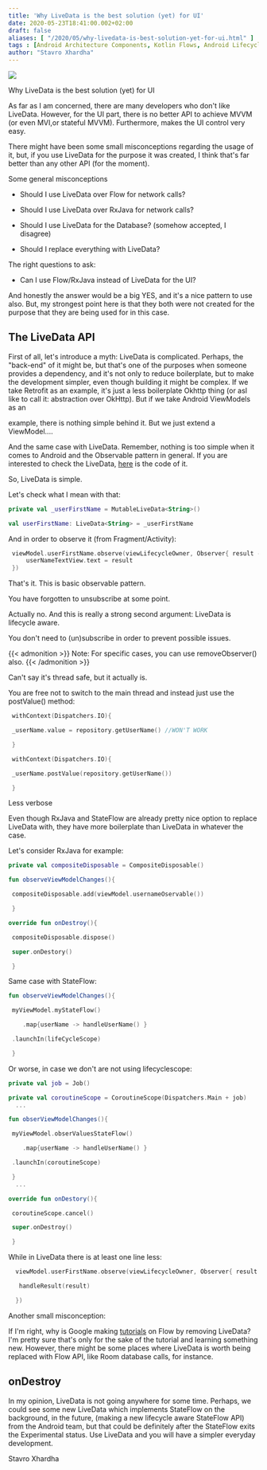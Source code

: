 ```yaml
---
title: 'Why LiveData is the best solution (yet) for UI'
date: 2020-05-23T18:41:00.002+02:00
draft: false
aliases: [ "/2020/05/why-livedata-is-best-solution-yet-for-ui.html" ]
tags : [Android Architecture Components, Kotlin Flows, Android Lifecycle, LiveData, Kotlin Coroutines, Android, Kotlin programming, Android Development]
author: "Stavro Xhardha"
---
```


  

[![](https://1.bp.blogspot.com/-7h3jvvtkTho/XslQLFl4LSI/AAAAAAAATmc/3J3OIxB0A2snaP26TE9VjmqnHeej1pvOgCK4BGAsYHg/d/bence-balla-schottner-qdRK3GDo8Ns-unsplash.jpg)](https://1.bp.blogspot.com/-7h3jvvtkTho/XslQLFl4LSI/AAAAAAAATmc/3J3OIxB0A2snaP26TE9VjmqnHeej1pvOgCK4BGAsYHg/bence-balla-schottner-qdRK3GDo8Ns-unsplash.jpg)

  
Why LiveData is the best solution (yet) for UI

As far as I am concerned, there are many developers who don't like LiveData. However, for the UI part, there is no better API to achieve MVVM (or even MVI,or stateful MVVM). Furthermore, makes the UI control very easy.  

There might have been some small misconceptions regarding the usage of it, but, if you use LiveData for the purpose it was created, I think that's far better than any other API (for the moment).

Some general misconceptions
  

- Should I use LiveData over Flow for network calls?

- Should I use LiveData over RxJava for network calls?

- Should I use LiveData for the Database? (somehow accepted, I disagree)

- Should I replace everything with LiveData?


The right questions to ask:

- Can I use Flow/RxJava instead of LiveData for the UI?
  

And honestly the answer would be a big YES, and it's a nice pattern to use also. But, my strongest point here is that they both were not created for the purpose that they are being used for in this case.


## The LiveData API
  

First of all, let's introduce a myth: LiveData is complicated. Perhaps, the "back-end" of it might be, but that's one of the purposes when someone provides a dependency, and it's not only to reduce boilerplate, but to make the development simpler, even though building it might be complex. If we take Retrofit as an example, it's just a less boilerplate Okhttp thing (or asI like to call it: abstraction over OkHttp). But if we take Android ViewModels as an

example, there is nothing simple behind it. But we just extend a ViewModel....


And the same case with LiveData. Remember, nothing is too simple when it comes to Android and the Observable pattern in general. If you are interested to check the LiveData, [here](https://cs.android.com/androidx/platform/frameworks/support/+/androidx-master-dev:lifecycle/lifecycle-livedata-core/src/main/java/androidx/lifecycle/LiveData.java;l=59?q=LiveData&sq=&ss=androidx%2Fplatform%2Fframeworks%2Fsupport) is the code of it.
  
So, LiveData is simple.


Let's check what I mean with that:

```kotlin
private val _userFirstName = MutableLiveData<String>()

val userFirstName: LiveData<String> = _userFirstName
```

And in order to observe it (from Fragment/Activity):

  
```kotlin
 viewModel.userFirstName.observe(viewLifecycleOwner, Observer{ result ->
     userNameTextView.text = result
 })
```
  

That's it. This is basic observable pattern.

You have forgotten to unsubscribe at some point.

Actually no. And this is really a strong second argument: LiveData is lifecycle aware.

You don't need to (un)subscribe in order to prevent possible issues.

  
{{< admonition >}}
Note: For specific cases, you can use removeObserver() also.
{{< /admonition >}}
  

Can't say it's thread safe, but it actually is.

  

You are free not to switch to the main thread and instead just use the postValue() method:
```kotlin
 withContext(Dispatchers.IO){

 _userName.value = repository.getUserName() //WON'T WORK

 }

 withContext(Dispatchers.IO){

 _userName.postValue(repository.getUserName())

 }
 ```

Less verbose

Even though RxJava and StateFlow are already pretty nice option to replace LiveData with, they have more boilerplate than LiveData in whatever the case.

Let's consider RxJava for example:

  
```kotlin
private val compositeDisposable = CompositeDisposable() 

fun observeViewModelChanges(){

 compositeDisposable.add(viewModel.usernameOservable())

 } 

override fun onDestroy(){

 compositeDisposable.dispose()

 super.onDestory()

 }
```
  

Same case with StateFlow:

```kotlin
fun observeViewModelChanges(){

 myViewModel.myStateFlow()

    .map{userName -> handleUserName() }

 .launchIn(lifeCycleScope)

 }
```
  

Or worse, in case we don't are not using lifecyclescope:

```kotlin
private val job = Job()

private val coroutineScope = CoroutineScope(Dispatchers.Main + job)
  ...  

fun obserViewModelChanges(){

 myViewModel.obserValuesStateFlow()

    .map{userName -> handleUserName() }

 .launchIn(coroutineScope)

 }
  ...  

override fun onDestory(){

 coroutineScope.cancel()

 super.onDestroy()

 }
 ```

While in LiveData there is at least one line less:

  ```kotlin
  viewModel.userFirstName.observe(viewLifecycleOwner, Observer{ result ->  

   handleResult(result)

  })
``` 

Another small misconception:

If I'm right, why is Google making [tutorials](https://github.com/googlecodelabs/kotlin-coroutines) on Flow by removing LiveData? I'm pretty sure that's only for the sake of the tutorial and learning something new. However, there might be some places where LiveData is worth being replaced with Flow API, like Room database calls, for instance.

  

## onDestroy

In my opinion, LiveData is not going anywhere for some time. Perhaps, we could see some new LiveData which implements StateFlow on the background, in the future, (making a new lifecycle aware StateFlow API) from the Android team, but that could be definitely after the StateFlow exits the Experimental status. Use LiveData and you will have a simpler everyday development.

Stavro Xhardha